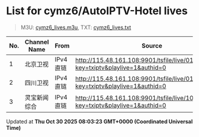 # List for **cymz6/AutoIPTV-Hotel lives**

> M3U: [cymz6_lives.m3u](/cymz6_lives.m3u), TXT: [cymz6_lives.txt](/txt/cymz6_lives.txt)

| No. | Channel Name | From | Source |
| --- | ------------ | ---- | ------ |
| 1 | 北京卫视 | IPv4 直链 | <http://115.48.161.108:9901/tsfile/live/0122_1.m3u8?key=txiptv&playlive=1&authid=0> |
| 2 | 四川卫视 | IPv4 直链 | <http://115.48.161.108:9901/tsfile/live/0123_1.m3u8?key=txiptv&playlive=1&authid=0> |
| 3 | 灵宝新闻综合 | IPv4 直链 | <http://115.48.161.108:9901/tsfile/live/1001_1.m3u8?key=txiptv&playlive=1&authid=0> |

Updated at **Thu Oct 30 2025 08:03:23 GMT+0000 (Coordinated Universal Time)**
